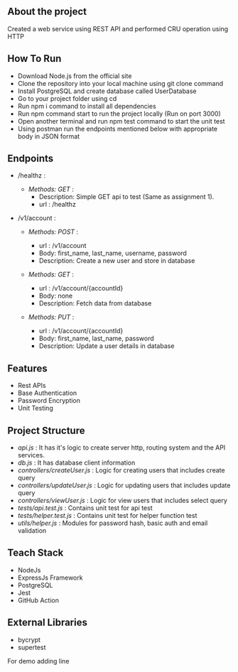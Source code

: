 ## About the project
Created a web service using REST API and performed CRU operation using HTTP

## How To Run
* Download Node.js from the official site
* Clone the repository into your local machine using git clone command
* Install PostgreSQL and create database called UserDatabase
* Go to your project folder using cd
* Run npm i command to install all dependencies
* Run npm command start to run the project locally (Run on port 3000)
* Open another terminal and run npm test command to start the unit test
* Using postman run the endpoints mentioned below with appropriate body in JSON format


## Endpoints
* /healthz :

  - *Methods: GET* : 
      - Description: Simple GET api to test (Same as assignment 1).
      - url : /healthz

* /v1/account :
  
  - *Methods: POST* : 
      - url : /v1/account
      - Body: first_name, last_name, username, password
      - Description: Create a new user and store in database

  - *Methods: GET* : 
      - url : /v1/account/{accountId}
      - Body: none
      - Description: Fetch data from database

  - *Methods: PUT* : 
      - url : /v1/account/{accountId}	
      - Body: first_name, last_name, password
      - Description: Update a user details in database

## Features
* Rest APIs
* Base Authentication
* Password Encryption
* Unit Testing 

## Project Structure
* *api.js* : It has it's logic to create server http, routing system and the API services.
* *db.js* : It has database client information
* *controllers/createUser.js* : Logic for creating users that includes create query
* *controllers/updateUser.js* : Logic for updating users that includes update query
* *controllers/viewUser.js* : Logic for view users that includes select query
* *tests/api.test.js* : Contains unit test for api test
* *tests/helper.test.js* : Contains unit test for helper function test
* *utils/helper.js* : Modules for password hash, basic auth and email validation
  
## Teach Stack
* NodeJs
* ExpressJs Framework
* PostgreSQL
* Jest
* GitHub Action

## External Libraries
* bycrypt
* supertest


For demo adding line
